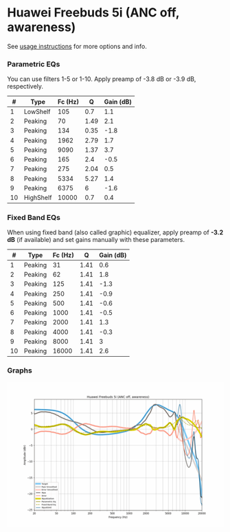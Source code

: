 # Huawei Freebuds 5i (ANC off, awareness)
See [usage instructions](https://github.com/jaakkopasanen/AutoEq#usage) for more options and info.

### Parametric EQs
You can use filters 1-5 or 1-10. Apply preamp of -3.8 dB or -3.9 dB, respectively.

|   # | Type      |   Fc (Hz) |    Q |   Gain (dB) |
|-----|-----------|-----------|------|-------------|
|   1 | LowShelf  |       105 | 0.7  |         1.1 |
|   2 | Peaking   |        70 | 1.49 |         2.1 |
|   3 | Peaking   |       134 | 0.35 |        -1.8 |
|   4 | Peaking   |      1962 | 2.79 |         1.7 |
|   5 | Peaking   |      9090 | 1.37 |         3.7 |
|   6 | Peaking   |       165 | 2.4  |        -0.5 |
|   7 | Peaking   |       275 | 2.04 |         0.5 |
|   8 | Peaking   |      5334 | 5.27 |         1.4 |
|   9 | Peaking   |      6375 | 6    |        -1.6 |
|  10 | HighShelf |     10000 | 0.7  |         0.4 |

### Fixed Band EQs
When using fixed band (also called graphic) equalizer, apply preamp of **-3.2 dB** (if available) and set gains manually with these parameters.

|   # | Type    |   Fc (Hz) |    Q |   Gain (dB) |
|-----|---------|-----------|------|-------------|
|   1 | Peaking |        31 | 1.41 |         0.6 |
|   2 | Peaking |        62 | 1.41 |         1.8 |
|   3 | Peaking |       125 | 1.41 |        -1.3 |
|   4 | Peaking |       250 | 1.41 |        -0.9 |
|   5 | Peaking |       500 | 1.41 |        -0.6 |
|   6 | Peaking |      1000 | 1.41 |        -0.5 |
|   7 | Peaking |      2000 | 1.41 |         1.3 |
|   8 | Peaking |      4000 | 1.41 |        -0.3 |
|   9 | Peaking |      8000 | 1.41 |         3   |
|  10 | Peaking |     16000 | 1.41 |         2.6 |

### Graphs
![](./Huawei%20Freebuds%205i%20(ANC%20off,%20awareness).png)
